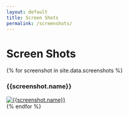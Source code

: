 ```yaml
---
layout: default
title: Screen Shots
permalink: /screenshots/
---
```


# Screen Shots

<div class="row">
    {% for screenshot in site.data.screenshots %}
    <div class="col-md-3">
        <h3>{{screenshot.name}}</h3>
        <div class="thumbnail">
            <a href="{{screenshot.url}}" class="fancybox" rel="screenshots"><img src="{{screenshot.url}}" alt="{{screenshot.name}}"></a>
        </div>
    </div>
    {% endfor %}
</div>
